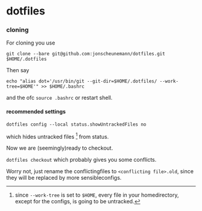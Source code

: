 # dotfiles
### cloning
For cloning you use

`git clone --bare git@github.com:jonscheunemann/dotfiles.git $HOME/.dotfiles`

Then say

`echo "alias dot='/usr/bin/git --git-dir=$HOME/.dotfiles/ --work-tree=$HOME'" >> $HOME/.bashrc`

and the ofc `source .bashrc` or restart shell.

#### recommended settings

`dotfiles config --local status.showUntrackedFiles no`

which hides untracked files [^untracked] from status.

Now we are (seemingly)ready to checkout.

[^untracked]: since `--work-tree` is set to `$HOME`, every file in your homedirectory, except for the configs, is going to be untracked.

`dotfiles checkout`
which probably gives you some conflicts. 

Worry not, just rename the conflictingfiles to `<conflicting file>.old`, since they will be replaced by more sensibleconfigs.
